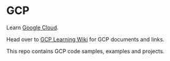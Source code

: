 # GCP

Learn [Google Cloud](https://cloud.google.com/).

Head over to [GCP Learning Wiki](https://github.com/bobbae/gcp/wiki) for GCP documents and links.

This repo contains GCP code samples, examples and projects.

